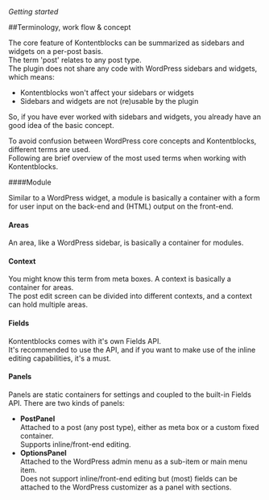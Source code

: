 *Getting started*

##Terminology, work flow & concept

The core feature of Kontentblocks can be summarized as sidebars and widgets on a per-post basis.  
The term 'post' relates to any post type.  
The plugin does not share any code with WordPress sidebars and widgets, which means:  

- Kontentblocks won't affect your sidebars or widgets  
- Sidebars and widgets are not (re)usable by the plugin

So, if you have ever worked with sidebars and widgets, you already have an good idea of the basic concept.

To avoid confusion between WordPress core concepts and Kontentblocks, different terms are used.  
Following are brief overview of the most used terms when working with Kontentblocks.

####Module

Similar to a WordPress widget, a module is basically a container with a form for user input on the back-end and (HTML) output on the front-end.  

#### Areas 

An area, like a WordPress sidebar, is basically a container for modules.

#### Context

You might know this term from meta boxes.
A context is basically a container for areas.  
The post edit screen can be divided into different contexts, and a context can hold multiple areas.

#### Fields

Kontentblocks comes with it's own Fields API.  
It's recommended to use the API, and if you want to make use of the inline editing capabilities, it's a must.

#### Panels

Panels are static containers for settings and coupled to the built-in Fields API. There are two kinds of panels:

- **PostPanel**  
  Attached to a post (any post type), either as meta box or a custom fixed container.  
  Supports inline/front-end editing.
- **OptionsPanel**  
  Attached to the WordPress admin menu as a sub-item or main menu item.  
  Does not support inline/front-end editing but (most) fields can be attached to the WordPress customizer as a panel with sections.